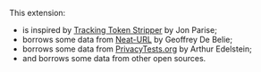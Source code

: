 This extension:

* is inspired by [Tracking Token Stripper](https://github.com/jparise/chrome-utm-stripper) by Jon Parise;
* borrows some data from [Neat-URL](https://github.com/Smile4ever/Neat-URL/blob/master/data/default-params-by-category.json) by Geoffrey De Belie;
* borrows some data from [PrivacyTests.org](https://github.com/arthuredelstein/privacytests.org/) by Arthur Edelstein;
* and borrows some data from other open sources.
